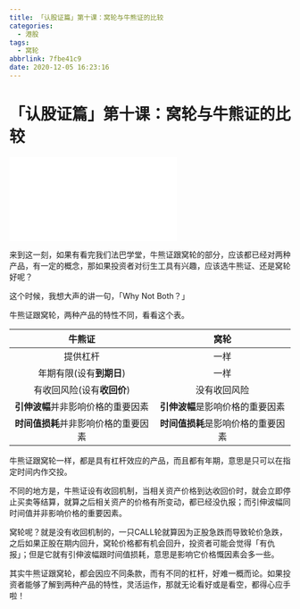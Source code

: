 ```yaml
---
title: 「认股证篇」第十课：窝轮与牛熊证的比较
categories:
  - 港股
tags:
  - 窝轮
abbrlink: 7fbe41c9
date: 2020-12-05 16:23:16
---
```


# 「认股证篇」第十课：窝轮与牛熊证的比较

<div class="bilibili">
    <iframe src="//player.bilibili.com/player.html?aid=245524237&bvid=BV15v411b7g4&cid=263132597&page=1" scrolling="no" border="0" frameborder="no" framespacing="0" allowfullscreen="true"> </iframe>
</div>

来到这一刻，如果有看完我们法巴学堂，牛熊证跟窝轮的部分，应该都已经对两种产品，有一定的概念，那如果投资者对衍生工具有兴趣，应该选牛熊证、还是窝轮好呢？

这个时候，我想大声的讲一句，「Why Not Both？」

牛熊证跟窝轮，两种产品的特性不同，看看这个表。

|              **牛熊证**              |              **窝轮**              |
| :----------------------------------: | :--------------------------------: |
|               提供杠杆               |                一样                |
|       年期有限(设有**到期日**)       |                一样                |
|      有收回风险(设有**收回价**)      |            没有收回风险            |
|  **引伸波幅**并非影响价格的重要因素  |  **引伸波幅**是影响价格的重要因素  |
| **时间值损耗**并非影响价格的重要因素 | **时间值损耗**是影响价格的重要因素 |

 

牛熊证跟窝轮一样，都是具有杠杆效应的产品，而且都有年期，意思是只可以在指定时间内作交投。

不同的地方是，牛熊证设有收回机制，当相关资产价格到达收回价时，就会立即停止买卖等结算，就算之后相关资产的价格有所变动，都已经没仇报；而引伸波幅同时间值并非影响价格的重要因素。

窝轮呢？就是没有收回机制的，一只CALL轮就算因为正股急跌而导致轮价急跌，之后如果正股在期内回升，窝轮价格都有机会回升，投资者可能会觉得「有仇报」；但是它就有引伸波幅跟时间值损耗，意思是影响它价格慨因素会多一些。

其实牛熊证跟窝轮，都会因应不同条款，而有不同的杠杆，好难一概而论。如果投资者能够了解到两种产品的特性，灵活运作，那就无论看好或是看空，都得心应手啦！

